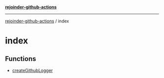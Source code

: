 [**rejoinder-github-actions**](../README.md)

***

[rejoinder-github-actions](../README.md) / index

# index

## Functions

- [createGithubLogger](functions/createGithubLogger.md)
